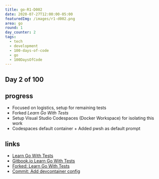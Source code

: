 ```yaml
---
title: go-R1-D002
date: 2020-07-27T12:00:00-05:00
featuredImg: /images/r1-d002.png
area: go
round: 1
day_counter: 2
tags:
  - tech
  - development
  - 100-days-of-code
  - go
  - 100DaysOfCode
---
```

## Day 2 of 100

## progress

- Focused on logistics, setup for remaining tests
- Forked _Learn Go With Tests_
- Setup Visual Studio Codespaces (Docker Workspace) for isolating this work
- Codespaces default container + Added pwsh as default prompt

## links

- [Learn Go With Tests](https://bit.ly/3hGNKkm)
- [Gitbook.io Learn Go With Tests](https://bit.ly/2OZmDVp)
- [Forked: Learn Go With Tests](https://bit.ly/3hKQb5r)
- [Commit: Add devcontainer config](https://github.com/sheldonhull/learn-go-with-tests/commit/a508ff5eef57eb2155e318eb86834cdcf9c15b54)
